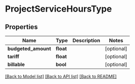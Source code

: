 # ProjectServiceHoursType

## Properties
Name | Type | Description | Notes
------------ | ------------- | ------------- | -------------
**budgeted_amount** | **float** |  | [optional] 
**tariff** | **float** |  | [optional] 
**billable** | **bool** |  | [optional] 

[[Back to Model list]](../README.md#documentation-for-models) [[Back to API list]](../README.md#documentation-for-api-endpoints) [[Back to README]](../README.md)


